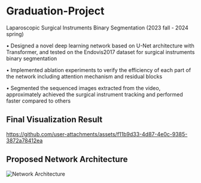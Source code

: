 # Graduation-Project
Laparoscopic Surgical Instruments Binary Segmentation (2023 fall - 2024 spring)

• Designed a novel deep learning network based on U-Net architecture with Transformer, and tested on the Endovis2017 dataset for surgical instruments binary segmentation

• Implemented ablation experiments to verify the efficiency of each part of the network including attention mechanism and residual blocks

• Segmented the sequenced images extracted from the video, approximately achieved the surgical instrument tracking and performed faster compared to others

## Final Visualization Result

https://github.com/user-attachments/assets/f11b9d33-4d87-4e0c-9385-3872a78412ea

## Proposed Network Architecture

![Network Architecture](https://github.com/user-attachments/assets/4ce29fbf-6b70-47e3-a8e2-4f304c79de82)

